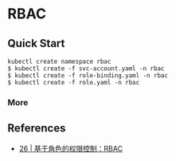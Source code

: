 # RBAC

## Quick Start

```shell
kubectl create namespace rbac
$ kubectl create -f svc-account.yaml -n rbac
$ kubectl create -f role-binding.yaml -n rbac
$ kubectl create -f role.yaml -n rbac
```

### More

## References

* [26 | 基于角色的权限控制：RBAC](https://time.geekbang.org/column/article/42154)
